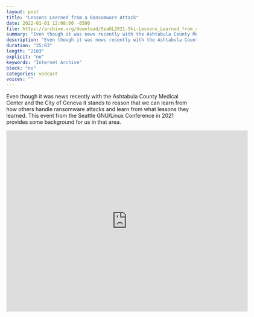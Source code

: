 ```yaml
---
layout: post
title: "Lessons Learned from a Ransomware Attack"
date: 2022-01-01 12:08:00 -0500
file: https://archive.org/download/SeaGL2021-Ski-Lessons_Learned_from_a_Ransomware_Attack/SeaGL2021-Ski-Lessons_Learned_from_a_Ransomware_Attack.mp4
summary: "Even though it was news recently with the Ashtabula County Medical Center and the City of Geneva it stands to reason that we can learn from how others handle ransomware attacks and learn from what lessons they learned.  This event from the Seattle GNU/Linux Conference in 2021 provides some background for us in that area."
description: "Even though it was news recently with the Ashtabula County Medical Center and the City of Geneva it stands to reason that we can learn from how others handle ransomware attacks and learn from what lessons they learned.  This event from the Seattle GNU/Linux Conference in 2021 provides some background for us in that area."
duration: "35:03"
length: "2103"
explicit: "no" 
keywords: "Internet Archive"
block: "no" 
categories: vodcast
voices: ""
---
```


Even though it was news recently with the Ashtabula County Medical Center and the City of Geneva it stands to reason that we can learn from how others handle ransomware attacks and learn from what lessons they learned.  This event from the Seattle GNU/Linux Conference in 2021 provides some background for us in that area.

<iframe src="https://archive.org/embed/SeaGL2021-Ski-Lessons_Learned_from_a_Ransomware_Attack" width="640" height="480" frameborder="0" webkitallowfullscreen="true" mozallowfullscreen="true" allowfullscreen></iframe>


